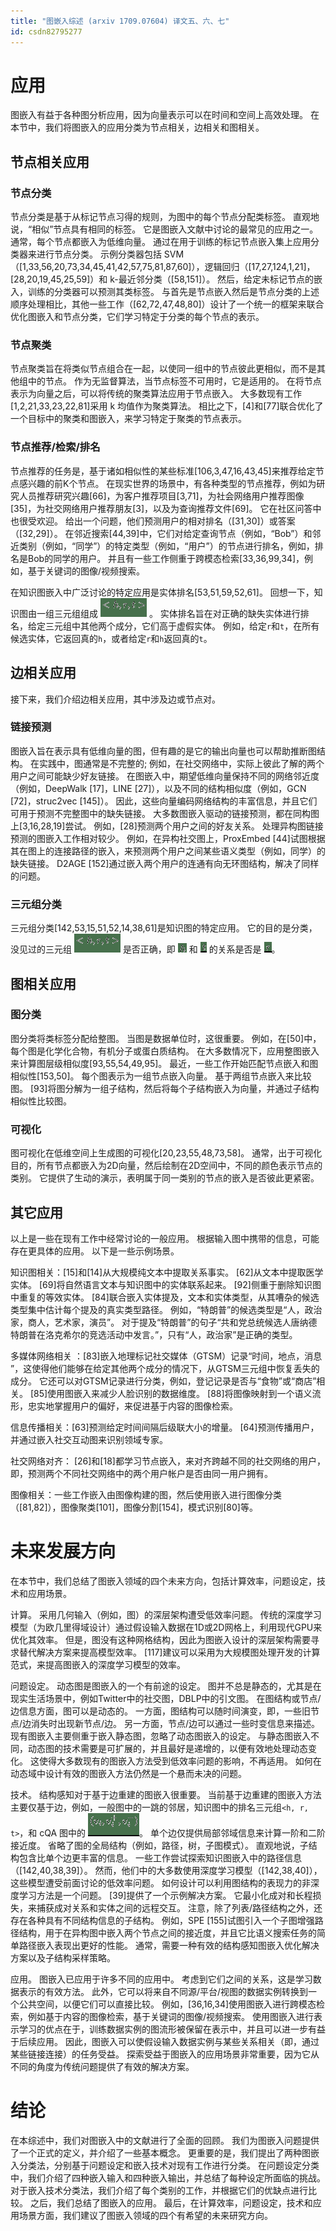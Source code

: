 ```yaml
---
title: "图嵌入综述 (arxiv 1709.07604) 译文五、六、七"
id: csdn82795277
---
```


# 应用

图嵌入有益于各种图分析应用，因为向量表示可以在时间和空间上高效处理。 在本节中，我们将图嵌入的应用分类为节点相关，边相关和图相关。

## 节点相关应用

### 节点分类

节点分类是基于从标记节点习得的规则，为图中的每个节点分配类标签。 直观地说，“相似”节点具有相同的标签。 它是图嵌入文献中讨论的最常见的应用之一。 通常，每个节点都嵌入为低维向量。 通过在用于训练的标记节点嵌入集上应用分类器来进行节点分类。 示例分类器包括 SVM（[1,33,56,20,73,34,45,41,42,57,75,81,87,60]），逻辑回归（[17,27,124,1,21]，[28,20,19,45,25,59]）和 k-最近邻分类（[58,151]）。 然后，给定未标记节点的嵌入，训练的分类器可以预测其类标签。 与首先是节点嵌入然后是节点分类的上述顺序处理相比，其他一些工作（[62,72,47,48,80]）设计了一个统一的框架来联合优化图嵌入和节点分类，它们学习特定于分类的每个节点的表示。

### 节点聚类

节点聚类旨在将类似节点组合在一起，以使同一组中的节点彼此更相似，而不是其他组中的节点。 作为无监督算法，当节点标签不可用时，它是适用的。 在将节点表示为向量之后，可以将传统的聚类算法应用于节点嵌入。 大多数现有工作[1,2,21,33,23,22,81]采用 k 均值作为聚类算法。 相比之下，[4]和[77]联合优化了一个目标中的聚类和图嵌入，来学习特定于聚类的节点表示。

### 节点推荐/检索/排名

节点推荐的任务是，基于诸如相似性的某些标准[106,3,47,16,43,45]来推荐给定节点感兴趣的前K个节点。 在现实世界的场景中，有各种类型的节点推荐，例如为研究人员推荐研究兴趣[66]，为客户推荐项目[3,71]，为社会网络用户推荐图像[35]，为社交网络用户推荐朋友[3]，以及为查询推荐文件[69]。 它在社区问答中也很受欢迎。 给出一个问题，他们预测用户的相对排名（[31,30]）或答案（[32,29]）。 在邻近搜索[44,39]中，它们对给定查询节点（例如，“Bob”）和邻近类别（例如，“同学”）的特定类型（例如，“用户”）的节点进行排名，例如，排名是Bob的同学的用户。 并且有一些工作侧重于跨模态检索[33,36,99,34]，例如，基于关键词的图像/视频搜索。

在知识图嵌入中广泛讨论的特定应用是实体排名[53,51,59,52,61]。 回想一下，知识图由一组三元组组成 ![](../img/013a6e6c19632062379be042ce68072d.png) 。 实体排名旨在对正确的缺失实体进行排名，给定三元组中其他两个成分，它们高于虚假实体。 例如，给定`r`和`t`，在所有候选实体，它返回真的`h`，或者给定`r`和`h`返回真的`t`。

## 边相关应用

接下来，我们介绍边相关应用，其中涉及边或节点对。

### 链接预测

图嵌入旨在表示具有低维向量的图，但有趣的是它的输出向量也可以帮助推断图结构。 在实践中，图通常是不完整的; 例如，在社交网络中，实际上彼此了解的两个用户之间可能缺少好友链接。 在图嵌入中，期望低维向量保持不同的网络邻近度（例如，DeepWalk [17]，LINE [27]），以及不同的结构相似度（例如，GCN [72]，struc2vec [145]）。 因此，这些向量编码网络结构的丰富信息，并且它们可用于预测不完整图中的缺失链接。 大多数图嵌入驱动的链接预测，都在同构图上[3,16,28,19]尝试。 例如，[28]预测两个用户之间的好友关系。 处理异构图链接预测的图嵌入工作相对较少。 例如，在异构社交图上，ProxEmbed [44]试图根据其在图上的连接路径的嵌入，来预测两个用户之间某些语义类型（例如，同学）的缺失链接。 D2AGE [152]通过嵌入两个用户的连通有向无环图结构，解决了同样的问题。

### 三元组分类

三元组分类[142,53,15,51,52,14,38,61]是知识图的特定应用。 它的目的是分类，没见过的三元组 ![](../img/013a6e6c19632062379be042ce68072d.png) 是否正确，即 ![](../img/844796a886e4ca7dedfc3d134259e71b.png) 和 ![](../img/7132967d1c4c8f7aaabb4e54769c3040.png) 的关系是否是 ![](../img/33e9ace11896acf117a12b6db81aea27.png)。

## 图相关应用

### 图分类

图分类将类标签分配给整图。 当图是数据单位时，这很重要。 例如，在[50]中，每个图是化学化合物，有机分子或蛋白质结构。 在大多数情况下，应用整图嵌入来计算图层级相似度[93,55,54,49,95]。 最近，一些工作开始匹配节点嵌入和图相似性[153,50]。 每个图表示为一组节点嵌入向量。 基于两组节点嵌入来比较图。 [93]将图分解为一组子结构，然后将每个子结构嵌入为向量，并通过子结构相似性比较图。

### 可视化

图可视化在低维空间上生成图的可视化[20,23,55,48,73,58]。 通常，出于可视化目的，所有节点都嵌入为2D向量，然后绘制在2D空间中，不同的颜色表示节点的类别。 它提供了生动的演示，表明属于同一类别的节点的嵌入是否彼此更紧密。

## 其它应用

以上是一些在现有工作中经常讨论的一般应用。 根据输入图中携带的信息，可能存在更具体的应用。 以下是一些示例场景。

知识图相关：[15]和[14]从大规模纯文本中提取关系事实。 [62]从文本中提取医学实体。 [69]将自然语言文本与知识图中的实体联系起来。 [92]侧重于删除知识图中重复的等效实体。 [84]联合嵌入实体提及，文本和实体类型，从其嘈杂的候选类型集中估计每个提及的真实类型路径。 例如，“特朗普”的候选类型是“人，政治家，商人，艺术家，演员”。 对于提及“特朗普”的句子“共和党总统候选人唐纳德特朗普在洛克希尔的竞选活动中发言。”，只有“人，政治家”是正确的类型。

多媒体网络相关 ：[83]嵌入地理标记社交媒体（GTSM）记录“时间，地点，消息 ”，这使得他们能够在给定其他两个成分的情况下，从GTSM三元组中恢复丢失的成分。 它还可以对GTSM记录进行分类，例如，登记记录是否与“食物”或“商店”相关。 [85]使用图嵌入来减少人脸识别的数据维度。 [88]将图像映射到一个语义流形，忠实地掌握用户的偏好，来促进基于内容的图像检索。

信息传播相关：[63]预测给定时间间隔后级联大小的增量。 [64]预测传播用户，并通过嵌入社交互动图来识别领域专家。

社交网络对齐： [26]和[18]都学习节点嵌入，来对齐跨越不同的社交网络的用户，即，预测两个不同社交网络中的两个用户帐户是否由同一用户拥有。

图像相关：一些工作嵌入由图像构建的图，然后使用嵌入进行图像分类（[81,82]），图像聚类[101]，图像分割[154]，模式识别[80]等。

# 未来发展方向

在本节中，我们总结了图嵌入领域的四个未来方向，包括计算效率，问题设定，技术和应用场景。

计算。 采用几何输入（例如，图）的深层架构遭受低效率问题。 传统的深度学习模型（为欧几里得域设计）通过假设输入数据在1D或2D网格上，利用现代GPU来优化其效率。 但是，图没有这种网格结构，因此为图嵌入设计的深层架构需要寻求替代解决方案来提高模型效率。 [117]建议可以采用为大规模图处理开发的计算范式，来提高图嵌入的深度学习模型的效率。

问题设定。 动态图是图嵌入的一个有前途的设定。 图并不总是静态的，尤其是在现实生活场景中，例如Twitter中的社交图，DBLP中的引文图。 在图结构或节点/边信息方面，图可以是动态的。 一方面，图结构可以随时间演变，即，一些旧节点/边消失时出现新节点/边。 另一方面，节点/边可以通过一些时变信息来描述。 现有图嵌入主要侧重于嵌入静态图，忽略了动态图嵌入的设定。 与静态图嵌入不同，动态图的技术需要是可扩展的，并且最好是递增的，以便有效地处理动态变化。 这使得大多数现有的图嵌入方法受到低效率问题的影响，不再适用。 如何在动态域中设计有效的图嵌入方法仍然是一个悬而未决的问题。

技术。 结构感知对于基于边重建的图嵌入很重要。 当前基于边重建的图嵌入方法主要仅基于边，例如，一般图中的一跳的邻居，知识图中的排名三元组`<h, r, t>`，和 cQA 图中的 ![](../img/284ec2841420837b5fa8573f4bf311d9.png)。 单个边仅提供局部邻域信息来计算一阶和二阶接近度。 省略了图的全局结构（例如，路径，树，子图模式）。 直观地说，子结构包含比单个边更丰富的信息。 一些工作尝试探索知识图嵌入中的路径信息（[142,40,38,39]）。 然而，他们中的大多数使用深度学习模型（[142,38,40]），这些模型遭受前面讨论的低效率问题。 如何设计可以利用图结构的表现力的非深度学习方法是一个问题。 [39]提供了一个示例解决方案。 它最小化成对和长程损失，来捕获成对关系和实体之间的远程交互。 注意，除了列表/路径结构之外，还存在各种具有不同结构信息的子结构。 例如，SPE [155]试图引入一个子图增强路径结构，用于在异构图中嵌入两个节点之间的接近度，并且它比语义搜索任务的简单路径嵌入表现出更好的性能。 通常，需要一种有效的结构感知图嵌入优化解决方案以及子结构采样策略。

应用。 图嵌入已应用于许多不同的应用中。 考虑到它们之间的关系，这是学习数据表示的有效方法。 此外，它可以将来自不同源/平台/视图的数据实例转换到一个公共空间，以便它们可以直接比较。 例如，[36,16,34]使用图嵌入进行跨模态检索，例如基于内容的图像检索，基于关键词的图像/视频搜索。 使用图嵌入进行表示学习的优点在于，训练数据实例的图流形被保留在表示中，并且可以进一步有益于后续应用。 因此，图嵌入可以使假设输入数据实例与某些关系相关（即，通过某些链接连接）的任务受益。 探索受益于图嵌入的应用场景非常重要，因为它从不同的角度为传统问题提供了有效的解决方案。

# 结论

在本综述中，我们对图嵌入中的文献进行了全面的回顾。 我们为图嵌入问题提供了一个正式的定义，并介绍了一些基本概念。 更重要的是，我们提出了两种图嵌入分类法，分别基于问题设定和嵌入技术对现有工作进行分类。 在问题设定分类中，我们介绍了四种嵌入输入和四种嵌入输出，并总结了每种设定所面临的挑战。 对于嵌入技术分类法，我们介绍了每个类别的工作，并根据它们的优缺点进行比较。 之后，我们总结了图嵌入的应用。 最后，在计算效率，问题设定，技术和应用场景方面，我们建议了图嵌入领域的四个有希望的未来研究方向。